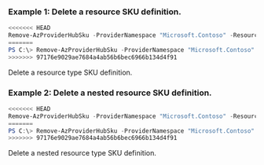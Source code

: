 ### Example 1: Delete a resource SKU definition.
```powershell
<<<<<<< HEAD
Remove-AzProviderHubSku -ProviderNamespace "Microsoft.Contoso" -ResourceType "testResourceType" -Sku "default"
=======
PS C:\> Remove-AzProviderHubSku -ProviderNamespace "Microsoft.Contoso" -ResourceType "testResourceType" -Sku "default"
>>>>>>> 97176e9029ae7684a4ab56b6bec6966b134d4f91
```

Delete a resource type SKU definition.

### Example 2: Delete a nested resource SKU definition.
```powershell
<<<<<<< HEAD
Remove-AzProviderHubSku -ProviderNamespace "Microsoft.Contoso" -ResourceType "testResourceType/nestedResourceType" -Sku "default"
=======
PS C:\> Remove-AzProviderHubSku -ProviderNamespace "Microsoft.Contoso" -ResourceType "testResourceType/nestedResourceType" -Sku "default"
>>>>>>> 97176e9029ae7684a4ab56b6bec6966b134d4f91
```

Delete a nested resource type SKU definition.
